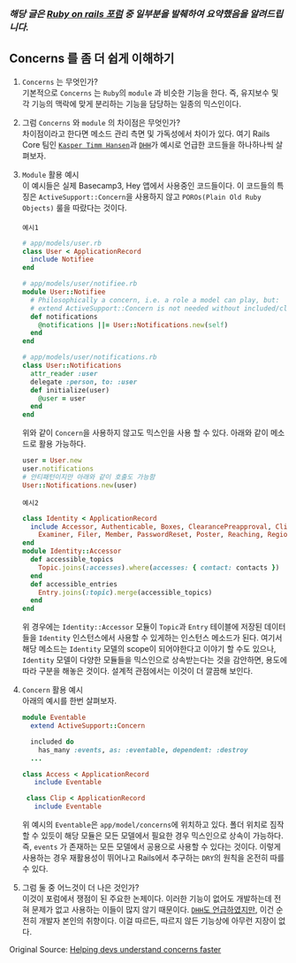 ### *해당 글은 [Ruby on rails 포럼](https://discuss.rubyonrails.org/) 중 일부분을 발췌하여 요약했음을 알려드립니다.*

## Concerns 를 좀 더 쉽게 이해하기

1. `Concerns` 는 무엇인가?<br>
   기본적으로 `Concerns` 는 `Ruby`의 `module` 과 비슷한 기능을 한다. 즉, 유지보수 및 각 기능의 맥락에 맞게 분리하는 기능을 담당하는 일종의 믹스인이다.
2. 그럼 `Concerns` 와 `module` 의 차이점은 무엇인가?<br>
   차이점이라고 한다면 메소드 관리 측면 및 가독성에서 차이가 있다. 여기 Rails Core 팀인 [`Kasper Timm Hansen`](https://discuss.rubyonrails.org/t/helping-devs-understand-concerns-faster/74619/20)과 [`DHH`](https://discuss.rubyonrails.org/t/helping-devs-understand-concerns-faster/74619/21)가 예시로 언급한 코드들을 하나하나씩 살펴보자.

3. `Module` 활용 예시<br>
   이 예시들은 실제 Basecamp3, Hey 앱에서 사용중인 코드들이다. 이 코드들의 특징은 `ActiveSupport::Concern`을 사용하지 않고 `POROs(Plain Old Ruby Objects)` 룰을 따랐다는 것이다.
   <br>
   <br>
  `예시1`

   ```rb
   # app/models/user.rb
   class User < ApplicationRecord
     include Notifiee
   end

   # app/models/user/notifiee.rb
   module User::Notifiee
     # Philosophically a concern, i.e. a role a model can play, but:
     # extend ActiveSupport::Concern is not needed without included/class_methods calls.
     def notifications
       @notifications ||= User::Notifications.new(self)
     end
   end

   # app/models/user/notifications.rb
   class User::Notifications
     attr_reader :user
     delegate :person, to: :user
     def initialize(user)
       @user = user
     end
   end
   ```
   위와 같이 `Concern`을 사용하지 않고도 믹스인을 사용 할 수 있다. 아래와 같이 메소드로 활용 가능하다.

   ```rb
   user = User.new
   user.notifications
   # 안티패턴이지만 아래와 같이 호출도 가능함
   User::Notifications.new(user)
   ```

   `예시2`
   ```rb
   class Identity < ApplicationRecord
     include Accessor, Authenticable, Boxes, ClearancePreapproval, Clipper, Creator, Eventable,
       Examiner, Filer, Member, PasswordReset, Poster, Reaching, Regional, TopicMerger
   end
   module Identity::Accessor
     def accessible_topics
       Topic.joins(:accesses).where(accesses: { contact: contacts })
     end
     def accessible_entries
       Entry.joins(:topic).merge(accessible_topics)
     end
   end
   ```
   위 경우에는 `Identity::Accessor` 모듈이 `Topic`과 `Entry` 테이블에 저장된 데이터들을 `Identity` 인스턴스에서 사용할 수 있게하는 인스턴스 메소드가 된다. 여기서 해당 메소드는 `Identity` 모델의 scope이 되어야한다고 이야기 할 수도 있으나, `Identity` 모델이 다양한 모듈들을 믹스인으로 상속받는다는 것을 감안하면, 용도에 따라 구분을 해놓은 것이다. 설계적 관점에서는 이것이 더 깔끔해 보인다.

4. `Concern` 활용 예시<br>
   아래의 예시를 한번 살펴보자.
   ```rb
   module Eventable
     extend ActiveSupport::Concern

     included do
       has_many :events, as: :eventable, dependent: :destroy
     ...

   class Access < ApplicationRecord
      include Eventable

    class Clip < ApplicationRecord
      include Eventable
   ```

   위 예시의 `Eventable`은 `app/model/concerns`에 위치하고 있다. 폴더 위치로 짐작 할 수 있듯이 해당 모듈은 모든 모델에서 필요한 경우 믹스인으로 상속이 가능하다. 즉, `events` 가 존재하는 모든 모델에서 공용으로 사용할 수 있다는 것이다. 이렇게 사용하는 경우 재활용성이 뛰어나고 Rails에서 추구하는 `DRY`의 원칙을 온전히 따를 수 있다.

5. 그럼 둘 중 어느것이 더 나은 것인가?<br>
   이것이 포럼에서 쟁점이 된 주요한 논제이다. 이러한 기능이 없어도 개발하는데 전혀 문제가 없고 사용하는 이들이 많지 않기 때문이다. [`DHH`도 언급하였지만](https://discuss.rubyonrails.org/t/helping-devs-understand-concerns-faster/74619/22), 이건 순전히 개발자 본인의 취향이다. 이걸 따르든, 따르지 않든 기능상에 아무런 지장이 없다.


Original Source:
[Helping devs understand concerns faster](https://discuss.rubyonrails.org/t/helping-devs-understand-concerns-faster/74619)

